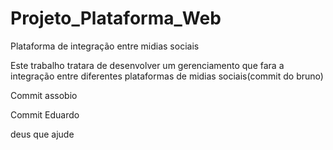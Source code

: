 # Projeto_Plataforma_Web
 Plataforma de integração entre midias sociais

Este trabalho tratara de desenvolver um gerenciamento que fara a integração entre diferentes plataformas de midias sociais(commit do bruno)

Commit assobio

Commit Eduardo


deus que ajude


